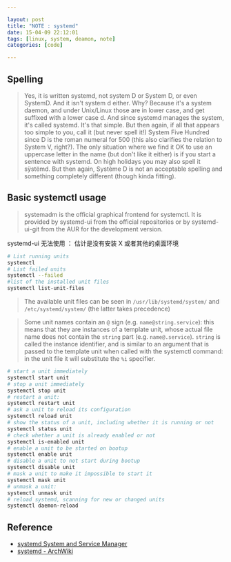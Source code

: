 ```yaml
---

layout: post
title: "NOTE : systemd"
date: 15-04-09 22:12:01
tags: [linux, system, deamon, note]
categories: [code]

---
```


## Spelling

> Yes, it is written systemd, not system D or System D, or even SystemD. And it isn't system d either. Why? Because it's a system daemon, and under Unix/Linux those are in lower case, and get suffixed with a lower case d. And since systemd manages the system, it's called systemd. It's that simple. But then again, if all that appears too simple to you, call it (but never spell it!) System Five Hundred since D is the roman numeral for 500 (this also clarifies the relation to System V, right?). The only situation where we find it OK to use an uppercase letter in the name (but don't like it either) is if you start a sentence with systemd. On high holidays you may also spell it sÿstëmd. But then again, Système D is not an acceptable spelling and something completely different (though kinda fitting).

<!-- more -->

## Basic systemctl usage

> systemadm is the official graphical frontend for systemctl. It is provided by systemd-ui from the official repositories or by systemd-ui-git from the AUR for the development version.

systemd-ui 无法使用 ： 估计是没有安装 X 或者其他的桌面环境

```bash
# List running units
systemctl
# List failed units
systemctl --failed
#list of the installed unit files
systemctl list-unit-files
```

> The available unit files can be seen in `/usr/lib/systemd/system/` and `/etc/systemd/system/` (the latter takes precedence)

> Some unit names contain an `@` sign (e.g. `name@string.service`): this means that they are instances of a template unit, whose actual file name does not contain the `string` part (e.g. `name@.service`). `string` is called the instance identifier, and is similar to an argument that is passed to the template unit when called with the systemctl command: in the unit file it will substitute the `%i` specifier.

```bash
# start a unit immediately
systemctl start unit
# stop a unit immediately
systemctl stop unit
# restart a unit:
systemctl restart unit
# ask a unit to reload its configuration
systemctl reload unit
# show the status of a unit, including whether it is running or not
systemctl status unit
# check whether a unit is already enabled or not
systemctl is-enabled unit
# enable a unit to be started on bootup
systemctl enable unit
# disable a unit to not start during bootup
systemctl disable unit
# mask a unit to make it impossible to start it
systemctl mask unit
# unmask a unit:
systemctl unmask unit
# reload systemd, scanning for new or changed units
systemctl daemon-reload
```

## Reference

- [systemd System and Service Manager](http://freedesktop.org/wiki/Software/systemd/)
- [systemd - ArchWiki](https://wiki.archlinux.org/index.php/Systemd)